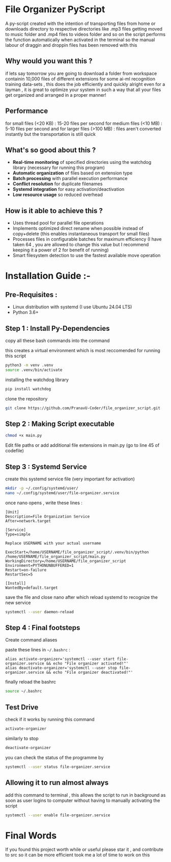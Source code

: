 # File Organizer PyScript

A py-script created with the intention of transporting files from home or downloads directory to respective directories like .mp3 files getting moved to music folder and .mp4 files to videos folder and so on
the script performs the function automatically when activated in the terminal so the manual labour of draggin and droppin files has been removed with this 

## Why would you want this ?

if lets say tomorrow you are going to download a folder from workspace containin 10,000 files of different extensions for some ai-ml recognition training data-sets , this does the job efficiently and quickly 
alright even for a layman , it is great to optimize your system in such a way that all your files get organized and arranged in a proper manner!

## Performance 

for small files (<20 KB) : 15-20 files per second
for medium files (<10 MB) : 5-10 files per second
and for larger files (>100 MB) : files aren't converted instantly but the transportation is still quick

## What's so good about this ?

- **Real-time monitoring** of specified directories using the watchdog library (necessary for running this program)
- **Automatic organization** of files based on extension type
- **Batch processing** with parallel execution performance
- **Conflict resolution** for duplicate filenames
- **Systemd integration** for easy activation/deactivation
- **Low resource usage** so reduced overhead

## How is it able to achieve this ?

- Uses thread pool for parallel file operations
- Implements optimized direct rename when possible instead of copy+delete (this enables instantaneous transport for small files)
- Processes files in configurable batches for maximum efficiency (I have taken 64 , you are allowed to change this value but I recommend keeping it a power of 2 for benefit of running)
- Smart filesystem detection to use the fastest available move operation

# Installation Guide :-

## Pre-Requisites :
- Linux distribution with systemd (I use Ubuntu 24.04 LTS)
- Python 3.6+

## Step 1 : Install Py-Dependencies

copy all these bash commands into the command 

this creates a virtual environment which is most reccomended for running this script

```bash
python3 -m venv .venv
source .venv/bin/activate
```

installing the watchdog library

```bash
pip install watchdog
```

clone the repository 

```bash
git clone https://github.com/PranavU-Coder/file_organizer_script.git
```

## Step 2 : Making Script executable


```bash
chmod +x main.py
```

Edit file paths or add additional file extensions in main.py (go to line 45 of codefile)

## Step 3 : Systemd Service

create this systemd service file (very important for activation)

```bash
mkdir -p ~/.config/systemd/user/
nano ~/.config/systemd/user/file-organizer.service
```

once nano opens , write these lines :

```text
[Unit]
Description=File Organization Service
After=network.target

[Service]
Type=simple

Replace USERNAME with your actual username

ExecStart=/home/USERNAME/file_organizer_script/.venv/bin/python /home/USERNAME/file_organizer_script/main.py
WorkingDirectory=/home/USERNAME/file_organizer_script
Environment=PYTHONUNBUFFERED=1
Restart=on-failure
RestartSec=5

[Install]
WantedBy=default.target
```

save the file and close nano
after which reload systemd to recognize the new service

```bash
systemctl --user daemon-reload
```

## Step 4 : Final footsteps

Create command aliases

paste these lines in `~/.bashrc` :

```text
alias activate-organizer='systemctl --user start file-organizer.service && echo "File organizer activated!"'
alias deactivate-organizer='systemctl --user stop file-organizer.service && echo "File organizer deactivated!"'
```

finally reload the bashrc

```bash
source ~/.bashrc
```

## Test Drive

check if it works by running this command 
```bash
activate-organizer
```

similarly to stop
```bash
deactivate-organizer
```
you can check the status of the programme by 

```bash
systemctl --user status file-organizer.service
```

## Allowing it to run almost always

add this command to terminal , this allows the script to run in background as soon as user logins to computer without having to manually activating the script

```bash
systemctl --user enable file-organizer.service
```


# Final Words

If you found this project worth while or useful please star it , and contribute to src so it can be more efficient 
took me a lot of time to work on this
